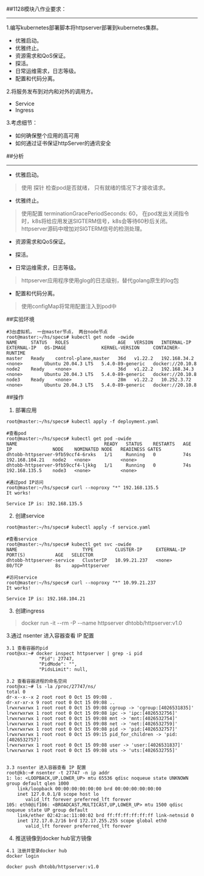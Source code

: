 ##1128模块八作业要求：

---
1.编写kubernetes部署脚本将httpserver部署到kubernetes集群。
- 优雅启动。
- 优雅终止。
- 资源需求和QoS保证。
- 探活。
- 日常运维需求，日志等级。
- 配置和代码分离。

2.将服务发布到对内和对外的调用方。
- Service
- Ingress

3.考虑细节：
- 如何确保整个应用的高可用
- 如何通过证书保证httpServer的通讯安全

##分析

---
- 优雅启动。
> 使用 探针 检查pod是否就绪， 只有就绪的情况下才接收请求。

- 优雅终止。
> 使用配置 terminationGracePeriodSeconds: 60， 在pod发出关闭指令时，k8s将给应用发送SIGTERM信号，k8s会等待60秒后关闭。 
> httpserver源码中增加对SIGTERM信号的检测处理。

- 资源需求和QoS保证。

- 探活。

- 日常运维需求，日志等级。
> httpserver应用程序使用glog的日志级别，替代golang原生的log包

- 配置和代码分离。
> 使用configMap将常用配置注入到pod中

##实验环境
```shell
#3台虚拟机， 一台master节点， 两台node节点
root@master:~/hs/specs# kubectl get node -owide
NAME     STATUS   ROLES                  AGE   VERSION   INTERNAL-IP    EXTERNAL-IP   OS-IMAGE             KERNEL-VERSION     CONTAINER-RUNTIME
master   Ready    control-plane,master   36d   v1.22.2   192.168.34.2   <none>        Ubuntu 20.04.3 LTS   5.4.0-89-generic   docker://20.10.8
node2    Ready    <none>                 36d   v1.22.2   192.168.34.3   <none>        Ubuntu 20.04.3 LTS   5.4.0-89-generic   docker://20.10.8
node3    Ready    <none>                 28m   v1.22.2   10.252.3.72    <none>        Ubuntu 20.04.3 LTS   5.4.0-89-generic   docker://20.10.8
```

##操作
1. 部署应用
```shell
root@master:~/hs/specs# kubectl apply -f deployment.yaml

#查看pod
root@master:~/hs/specs# kubectl get pod -owide
NAME                                READY   STATUS    RESTARTS   AGE   IP               NODE    NOMINATED NODE   READINESS GATES
dhtobb-httpserver-9fb59ccf4-6rxks   1/1     Running   0          74s   192.168.104.21   node2   <none>           <none>
dhtobb-httpserver-9fb59ccf4-ljkkg   1/1     Running   0          74s   192.168.135.5    node3   <none>           <none>

#通过pod IP访问
root@master:~/hs/specs# curl --noproxy "*" 192.168.135.5
It works!

Service IP is: 192.168.135.5
```

2. 创建service
```shell
root@master:~/hs/specs# kubectl apply -f service.yaml

#查看service
root@master:~/hs/specs# kubectl get svc -owide
NAME                        TYPE        CLUSTER-IP     EXTERNAL-IP   PORT(S)           AGE   SELECTOR
dhtobb-httpserver-service   ClusterIP   10.99.21.237   <none>        80/TCP            8s    app=httpserver

#访问service
root@master:~/hs/specs# curl --noproxy "*" 10.99.21.237
It works!

Service IP is: 192.168.104.21

```

3. 创建ingress
> docker run -it --rm -P --name httpserver  dhtobb/httpserver:v1.0

3.通过 nsenter 进入容器查看 IP 配置
```shell
3.1 查看容器的pid
root@xx:~# docker inspect httpserver | grep -i pid
            "Pid": 27747,
            "PidMode": "",
            "PidsLimit": null,

3.2 查看容器进程的命名空间
root@xx:~# ls -la /proc/27747/ns/
total 0
dr-x--x--x 2 root root 0 Oct 15 09:08 .
dr-xr-xr-x 9 root root 0 Oct 15 09:08 ..
lrwxrwxrwx 1 root root 0 Oct 15 09:08 cgroup -> 'cgroup:[4026531835]'
lrwxrwxrwx 1 root root 0 Oct 15 09:08 ipc -> 'ipc:[4026532756]'
lrwxrwxrwx 1 root root 0 Oct 15 09:08 mnt -> 'mnt:[4026532754]'
lrwxrwxrwx 1 root root 0 Oct 15 09:08 net -> 'net:[4026532759]'
lrwxrwxrwx 1 root root 0 Oct 15 09:08 pid -> 'pid:[4026532757]'
lrwxrwxrwx 1 root root 0 Oct 15 09:15 pid_for_children -> 'pid:[4026532757]'
lrwxrwxrwx 1 root root 0 Oct 15 09:08 user -> 'user:[4026531837]'
lrwxrwxrwx 1 root root 0 Oct 15 09:08 uts -> 'uts:[4026532755]'
     

3.3 nsenter 进入容器查看 IP 配置
root@kb:~# nsenter -t 27747 -n ip addr
1: lo: <LOOPBACK,UP,LOWER_UP> mtu 65536 qdisc noqueue state UNKNOWN group default qlen 1000
    link/loopback 00:00:00:00:00:00 brd 00:00:00:00:00:00
    inet 127.0.0.1/8 scope host lo
       valid_lft forever preferred_lft forever
105: eth0@if106: <BROADCAST,MULTICAST,UP,LOWER_UP> mtu 1500 qdisc noqueue state UP group default
    link/ether 02:42:ac:11:00:02 brd ff:ff:ff:ff:ff:ff link-netnsid 0
    inet 172.17.0.2/16 brd 172.17.255.255 scope global eth0
       valid_lft forever preferred_lft forever

```

4. 推送镜像到docker hub官方镜像
```shell
4.1 注册并登录docker hub
docker login

docker push dhtobb/httpserver:v1.0
```